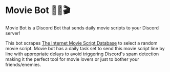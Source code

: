 # Movie Bot 🎥🍿🎬

Movie Bot is a Discord Bot that sends daily movie scripts to your Discord server!

This bot scrapes [The Internet Movie Script Database](https://imsdb.com/) to select a random movie script. 
Movie bot has a daily task set to send this movie script line by line with appropriate delays to avoid triggering Discord's spam detection
making it the perfect tool for movie lovers or just to bother your friends/enemies.
